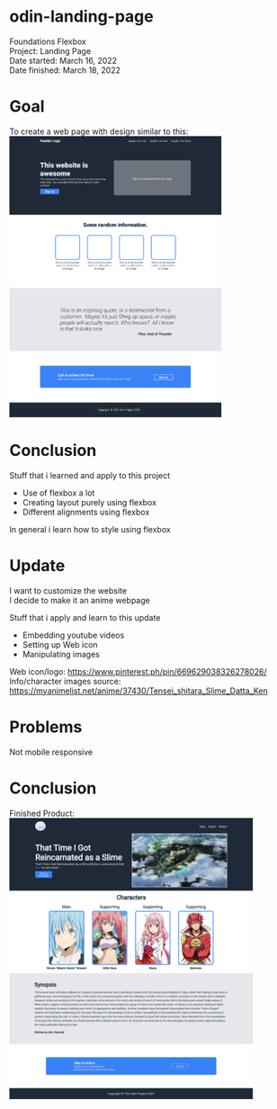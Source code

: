 # odin-landing-page
Foundations Flexbox\
Project: Landing Page\
Date started: March 16, 2022\
Date finished: March 18, 2022


# Goal
To create a web page with design similar to this:\
<img height="500px" alt="desired output" src="https://github.com/rohb22/odin-landing-page/blob/main/desired-output.png?raw=true">


# Conclusion
Stuff that i learned and apply to this project

- Use of flexbox a lot
- Creating layout purely using flexbox
- Different alignments using flexbox

In general i learn how to style using flexbox


# Update
I want to customize the website\
I decide to make it an anime webpage

Stuff that i apply and learn to this update

- Embedding youtube videos
- Setting up Web icon
- Manipulating images

Web icon/logo: https://www.pinterest.ph/pin/669629038326278026/ \
Info/character images source: https://myanimelist.net/anime/37430/Tensei_shitara_Slime_Datta_Ken


# Problems
Not mobile responsive

# Conclusion 
Finished Product:
<img height="500px" alt="final-photo" src="https://github.com/rohb22/odin-landing-page/blob/main/images/final.png?raw=true">
